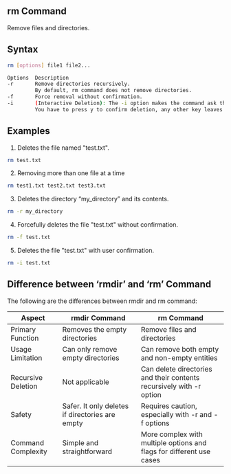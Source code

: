 ## rm Command
Remove files and directories.

## Syntax
```bash
rm [options] file1 file2...

Options  Description
-r       Remove directories recursively.
         By default, rm command does not remove directories. 
-f       Force removal without confirmation.
-i       (Interactive Deletion): The -i option makes the command ask the user for confirmation before removing each file.
         You have to press y to confirm deletion, any other key leaves the file un-deleted.
```

## Examples
1. Deletes the file named "test.txt".
```bash
rm test.txt
```

2.  Removing more than one file at a time
```bash
rm test1.txt test2.txt test3.txt
```

3. Deletes the directory “my_directory” and its contents.
```bash
rm -r my_directory
```

4. Forcefully deletes the file "test.txt" without confirmation.
```bash
rm -f test.txt
```

5. Deletes the file "test.txt" with user confirmation.
```bash
rm -i test.txt
```

## Difference between ‘rmdir’ and ‘rm’ Command
The following are the differences between rmdir and rm command:

| Aspect	| rmdir Command	| rm Command	|
|-------------|------|--------|
| Primary Function	| Removes the empty directories	| Remove files and directories	|
| Usage Limitation	| Can only remove empty directories	| Can remove both empty and non-empty entities	|
| Recursive Deletion	| Not applicable 	| Can delete directories and their contents recursively with -r option	|
| Safety	| Safer. It only deletes if directories are empty	| Requires caution, especially with -r and -f options	|
| Command Complexity	| Simple and straightforward	| More complex with multiple options and flags for different use cases	|
